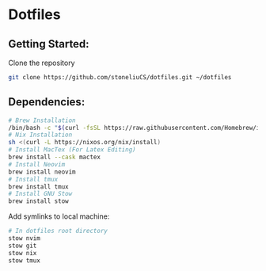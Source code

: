 # Dotfiles

## Getting Started:

Clone the repository

```bash
git clone https://github.com/stoneliuCS/dotfiles.git ~/dotfiles
```

## Dependencies:
```bash
# Brew Installation
/bin/bash -c "$(curl -fsSL https://raw.githubusercontent.com/Homebrew/install/HEAD/install.sh)"
# Nix Installation
sh <(curl -L https://nixos.org/nix/install)
# Install MacTex (For Latex Editing)
brew install --cask mactex
# Install Neovim 
brew install neovim
# Install tmux 
brew install tmux
# Install GNU Stow
brew install stow
```

Add symlinks to local machine:
```bash 
# In dotfiles root directory
stow nvim 
stow git 
stow nix
stow tmux
```
